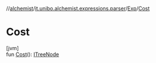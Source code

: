 //[alchemist](../../../index.md)/[it.unibo.alchemist.expressions.parser](../index.md)/[Exp](index.md)/[Cost](-cost.md)

# Cost

[jvm]\
fun [Cost](-cost.md)(): [ITreeNode](../../it.unibo.alchemist.expressions.interfaces/-i-tree-node/index.md)<HashString>
